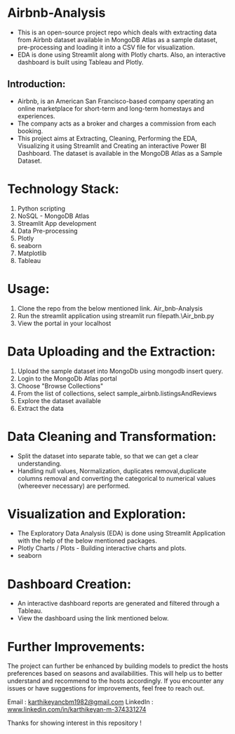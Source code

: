 # **Airbnb-Analysis**
* This is an open-source project repo which deals with extracting data from Airbnb dataset available in MongoDB Atlas as a sample dataset, pre-processing and loading it into a CSV file for visualization. 
* EDA is done using Streamlit along with Plotly charts. Also, an interactive dashboard is built using Tableau and Plotly.

## **Introduction:**
* Airbnb, is an American San Francisco-based company operating an online marketplace for short-term and long-term homestays and experiences.
* The company acts as a broker and charges a commission from each booking.
* This project aims at Extracting, Cleaning, Performing the EDA, Visualizing it using Streamlit and Creating an interactive Power BI Dashboard. The dataset is available in the MongoDB Atlas as a Sample Dataset.

# **Technology Stack:**
1. Python scripting
2. NoSQL - MongoDB Atlas
3. Streamlit App development
4. Data Pre-processing
5. Plotly
6. seaborn
7. Matplotlib
8. Tableau

# **Usage:**
1. Clone the repo from the below mentioned link.
   Air_bnb-Analysis
2. Run the streamlit application using streamlit run filepath.\Air_bnb.py
3. View the portal in your localhost

# **Data Uploading and the Extraction:**
1. Upload the sample dataset into MongoDb using mongodb insert query.
2. Login to the MongoDb Atlas portal
3. Choose "Browse Collections"
4. From the list of collections, select sample_airbnb.listingsAndReviews
5. Explore the dataset available
6. Extract the data

# **Data Cleaning and Transformation:**
* Split the dataset into separate table, so that we can get a clear understanding.
* Handling null values, Normalization, duplicates removal,duplicate columns removal and converting the categorical to numerical values (whereever necessary) are performed.

# **Visualization and Exploration:**
* The Exploratory Data Analysis (EDA) is done using Streamlit Application with the help of the below mentioned packages.
* Plotly Charts / Plots - Building interactive charts and plots.
* seaborn

# **Dashboard Creation:**
* An interactive dashboard reports are generated and filtered through a Tableau.
* View the dashboard using the link mentioned below.

# **Further Improvements:**
The project can further be enhanced by building models to predict the hosts preferences based on seasons and availabilities. This will help us to better understand and recommend to the hosts accordingly.
If you encounter any issues or have suggestions for improvements, feel free to reach out.

Email : karthikeyancbm1982@gmail.com
LinkedIn : www.linkedin.com/in/karthikeyan-m-374331274

Thanks for showing interest in this repository !
